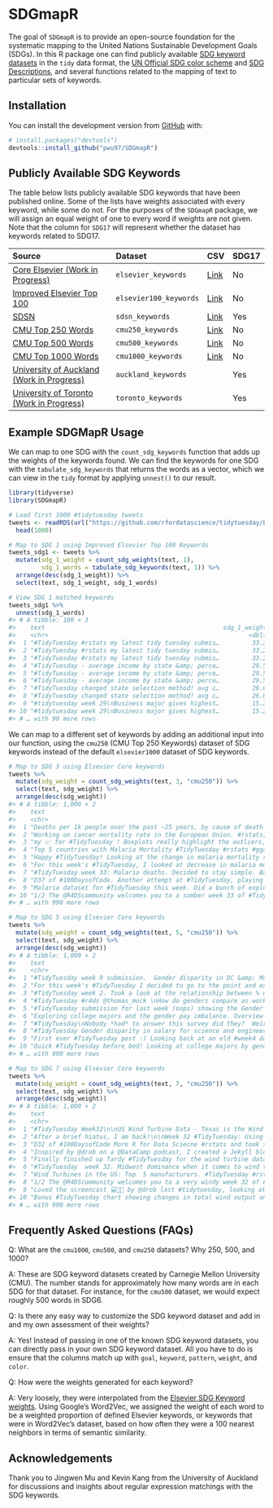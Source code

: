 
<!-- README.md is generated from README.Rmd. Please edit that file -->

# SDGmapR

<!-- badges: start -->
<!-- badges: end -->

The goal of `SDGmapR` is to provide an open-source foundation for the
systematic mapping to the United Nations Sustainable Development Goals
(SDGs). In this R package one can find publicly available [SDG keyword
datasets](https://github.com/pwu97/SDGmapR/tree/main/datasets) in the
`tidy` data format, the [UN Official SDG color
scheme](https://www.un.org/sustainabledevelopment/wp-content/uploads/2019/01/SDG_Guidelines_AUG_2019_Final.pdf)
and [SDG
Descriptions](https://github.com/pwu97/SDGmapR/blob/main/datasets/sdg_desc_cleaned.csv),
and several functions related to the mapping of text to particular sets
of keywords.

## Installation

You can install the development version from
[GitHub](https://github.com/) with:

``` r
# install.packages("devtools")
devtools::install_github("pwu97/SDGmapR")
```

## Publicly Available SDG Keywords

The table below lists publicly available SDG keywords that have been
published online. Some of the lists have weights associated with every
keyword, while some do not. For the purposes of the `SDGmapR` package,
we will assign an equal weight of one to every word if weights are not
given. Note that the column for `SDG17` will represent whether the
dataset has keywords related to SDG17.

| Source                                                                                                                             | Dataset                | CSV                                                                                          | SDG17 |
|:-----------------------------------------------------------------------------------------------------------------------------------|:-----------------------|:---------------------------------------------------------------------------------------------|:------|
| [Core Elsevier (Work in Progress)](https://data.mendeley.com/datasets/87txkw7khs/1)                                                | `elsevier_keywords`    | [Link](https://github.com/pwu97/SDGmapR/blob/main/datasets/elsevier_keywords_cleaned.csv)    | No    |
| [Improved Elsevier Top 100](https://data.mendeley.com/datasets/9sxdykm8s4/2)                                                       | `elsevier100_keywords` | [Link](https://github.com/pwu97/SDGmapR/blob/main/datasets/elsevier100_keywords_cleaned.csv) | No    |
| [SDSN](https://ap-unsdsn.org/regional-initiatives/universities-sdgs/)                                                              | `sdsn_keywords`        | [Link](https://github.com/pwu97/SDGmapR/blob/main/datasets/sdsn_keywords_cleaned.csv)        | Yes   |
| [CMU Top 250 Words](https://www.cmu.edu/leadership/the-provost/provost-priorities/sustainability-initiative/sdg-definitions.html)  | `cmu250_keywords`      | [Link](https://github.com/pwu97/SDGmapR/blob/main/datasets/cmu250_keywords_cleaned.csv)      | No    |
| [CMU Top 500 Words](https://www.cmu.edu/leadership/the-provost/provost-priorities/sustainability-initiative/sdg-definitions.html)  | `cmu500_keywords`      | [Link](https://github.com/pwu97/SDGmapR/blob/main/datasets/cmu500_keywords_cleaned.csv)      | No    |
| [CMU Top 1000 Words](https://www.cmu.edu/leadership/the-provost/provost-priorities/sustainability-initiative/sdg-definitions.html) | `cmu1000_keywords`     | [Link](https://github.com/pwu97/SDGmapR/blob/main/datasets/cmu1000_keywords_cleaned.csv)     | No    |
| [University of Auckland (Work in Progress)](https://www.sdgmapping.auckland.ac.nz/)                                                | `auckland_keywords`    |                                                                                              | Yes   |
| [University of Toronto (Work in Progress)](https://data.utoronto.ca/sustainable-development-goals-sdg-report/sdg-report-appendix/) | `toronto_keywords`     |                                                                                              | Yes   |

## Example SDGMapR Usage

We can map to one SDG with the `count_sdg_keywords` function that adds
up the weights of the keywords found. We can find the keywords for one
SDG with the `tabulate_sdg_keywords` that returns the words as a vector,
which we can view in the `tidy` format by applying `unnest()` to our
result.

``` r
library(tidyverse)
library(SDGmapR)

# Load first 1000 #tidytuesday tweets
tweets <- readRDS(url("https://github.com/rfordatascience/tidytuesday/blob/master/data/2019/2019-01-01/tidytuesday_tweets.rds?raw=true")) %>%
  head(1000)

# Map to SDG 1 using Improved Elsevier Top 100 Keywords
tweets_sdg1 <- tweets %>%
  mutate(sdg_1_weight = count_sdg_weights(text, 1),
         sdg_1_words = tabulate_sdg_keywords(text, 1)) %>%
  arrange(desc(sdg_1_weight)) %>%
  select(text, sdg_1_weight, sdg_1_words)

# View SDG 1 matched keywords
tweets_sdg1 %>%
  unnest(sdg_1_words)
#> # A tibble: 100 × 3
#>    text                                                 sdg_1_weight sdg_1_words
#>    <chr>                                                       <dbl> <chr>      
#>  1 "#TidyTuesday #rstats my latest tidy tuesday submis…         33.2 poverty    
#>  2 "#TidyTuesday #rstats my latest tidy tuesday submis…         33.2 poor       
#>  3 "#TidyTuesday #rstats my latest tidy tuesday submis…         33.2 income     
#>  4 "#TidyTuesday - average income by state &amp; perce…         29.5 poverty    
#>  5 "#TidyTuesday - average income by state &amp; perce…         29.5 income     
#>  6 "#TidyTuesday - average income by state &amp; perce…         29.5 people     
#>  7 "#TidyTuesday changed state selection method! avg c…         26.6 poverty    
#>  8 "#TidyTuesday changed state selection method! avg c…         26.6 income     
#>  9 "#tidytuesday week 29\nBusiness major gives highest…         15.2 unemployme…
#> 10 "#tidytuesday week 29\nBusiness major gives highest…         15.2 employment 
#> # … with 90 more rows
```

We can map to a different set of keywords by adding an additional input
into our function, using the `cmu250` (CMU Top 250 Keywords) dataset of
SDG keywords instead of the default `elsevier1000` dataset of SDG
keywords.

``` r
# Map to SDG 3 using Elsevier Core keywords
tweets %>%
  mutate(sdg_weight = count_sdg_weights(text, 3, "cmu250")) %>%
  select(text, sdg_weight) %>%
  arrange(desc(sdg_weight))
#> # A tibble: 1,000 × 2
#>    text                                                               sdg_weight
#>    <chr>                                                                   <dbl>
#>  1 "Deaths per 1k people over the past ~25 years, by cause of death …      44.1 
#>  2 "Working on cancer mortality rate in the European Union. #rstats,…      38.1 
#>  3 "my 📈 for #TidyTuesday ! Boxplots really highlight the outliers,…       5.22
#>  4 "Top 5 countries with Malaria Mortality #TidyTuesday #rstats #gga…       4.63
#>  5 "Happy #TidyTuesday! Looking at the change in malaria mortality r…       4.63
#>  6 "For this week's #TidyTuesday, I looked at decrease in malaria mo…       4.63
#>  7 "#TidyTuesday week 33: Malaria deaths. Decided to stay simple. Ba…       4.28
#>  8 "D37 of #100DaysofCode. Another attempt at #TidyTuesday, playing …       4.28
#>  9 "Malaria dataset for #TidyTuesday this week. Did a bunch of explo…       4.28
#> 10 "1/2 The @R4DScommunity welcomes you to a somber week 33 of #Tidy…       4.28
#> # … with 990 more rows

# Map to SDG 5 using Elsevier Core keywords
tweets %>%
  mutate(sdg_weight = count_sdg_weights(text, 5, "cmu250")) %>%
  select(text, sdg_weight) %>%
  arrange(desc(sdg_weight))
#> # A tibble: 1,000 × 2
#>    text                                                               sdg_weight
#>    <chr>                                                                   <dbl>
#>  1 "#TidyTuesday week 9 submission.  Gender disparity in DC &amp; Ma…      12.6 
#>  2 "For this week's #TidyTuesday I decided to go to the point and ex…      12.0 
#>  3 "#TidyTuesday week 2. Took a look at the relationship between % o…      10.2 
#>  4 "#TidyTuesday #r4ds @thomas_mock \nHow do genders compare as work…      10.1 
#>  5 "#TidyTuesday submission for last week (oops) showing the Gender …       9.97
#>  6 "Exploring college majors and the gender pay imbalance. Overview …       9.97
#>  7 "#TidyTuesday\nNobody *had* to answer this survey did they?  Weir…       9.97
#>  8 "#TidyTuesday Gender disparity in salary for science and engineer…       9.97
#>  9 "First ever #TidyTuesday post :) Looking back at an old #week4 da…       9.97
#> 10 "Quick #TidyTuesday before bed! Looking at college majors by gend…       9.97
#> # … with 990 more rows

# Map to SDG 7 using Elsevier Core keywords
tweets %>%
  mutate(sdg_weight = count_sdg_weights(text, 7, "cmu250")) %>%
  select(text, sdg_weight) %>%
  arrange(desc(sdg_weight))
#> # A tibble: 1,000 × 2
#>    text                                                               sdg_weight
#>    <chr>                                                                   <dbl>
#>  1 "#TidyTuesday Week32\n\nUS Wind Turbine Data - Texas is the Wind …      13.5 
#>  2 "After a brief hiatus, I am back!\n\nWeek 32 #TidyTuesday: Using …       8.53
#>  3 "D32 of #100DaysofCode More R for Data Sciecne #rstats and took s…       8.53
#>  4 "Inspired by @drob on a @DataCamp podcast, I created a Jekyll blo…       8.53
#>  5 "Finally finished up Tardy #TidyTuesday for the wind turbine data…       8.53
#>  6 "#TidyTuesday  week 32. Midwest dominance when it comes to wind t…       6.43
#>  7 "Wind Turbines in the US: Top  5 manufacturers. #TidyTuesday #rst…       6.43
#>  8 "1/2 The @R4DScommunity welcomes you to a very windy week 32 of #…       5.5 
#>  9 "Loved the screencast 💻👨‍💻 by @drob last #tidytuesday, looking at…       5.5 
#> 10 "Bonus #TidyTuesday chart showing changes in total wind output an…       4.54
#> # … with 990 more rows
```

## Frequently Asked Questions (FAQs)

Q: What are the `cmu1000`, `cmu500`, and `cmu250` datasets? Why 250,
500, and 1000?

A: These are SDG keyword datasets created by Carnegie Mellon University
(CMU). The number stands for approximately how many words are in each
SDG for that dataset. For instance, for the `cmu500` dataset, we would
expect roughly 500 words in SDG6.

Q: Is there any easy way to customize the SDG keyword dataset and add in
and my own assessment of their weights?

A: Yes! Instead of passing in one of the known SDG keyword datasets, you
can directly pass in your own SDG keyword dataset. All you have to do is
ensure that the columns match up with `goal`, `keyword`, `pattern`,
`weight`, and `color`.

Q: How were the weights generated for each keyword?

A: Very loosely, they were interpolated from the [Elsevier SDG Keyword
weights](https://elsevier.digitalcommonsdata.com/datasets/9sxdykm8s4/2).
Using Google’s Word2Vec, we assigned the weight of each word to be a
weighted proportion of defined Elsevier keywords, or keywords that were
in Word2Vec’s dataset, based on how often they were a 100 nearest
neighbors in terms of semantic similarity.

## Acknowledgements

Thank you to Jingwen Mu and Kevin Kang from the University of Auckland
for discussions and insights about regular expression matchings with the
SDG keywords.

<!-- What is special about using `README.Rmd` instead of just `README.md`? You can include R chunks like so: -->
<!-- ```{r cars} -->
<!-- summary(cars) -->
<!-- ``` -->
<!-- You'll still need to render `README.Rmd` regularly, to keep `README.md` up-to-date. `devtools::build_readme()` is handy for this. You could also use GitHub Actions to re-render `README.Rmd` every time you push. An example workflow can be found here: <https://github.com/r-lib/actions/tree/master/examples>. -->
<!-- You can also embed plots, for example: -->
<!-- ```{r pressure, echo = FALSE} -->
<!-- plot(pressure) -->
<!-- ``` -->
<!-- In that case, don't forget to commit and push the resulting figure files, so they display on GitHub and CRAN. -->
